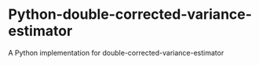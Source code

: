 # Python-double-corrected-variance-estimator
A Python implementation for double-corrected-variance-estimator
